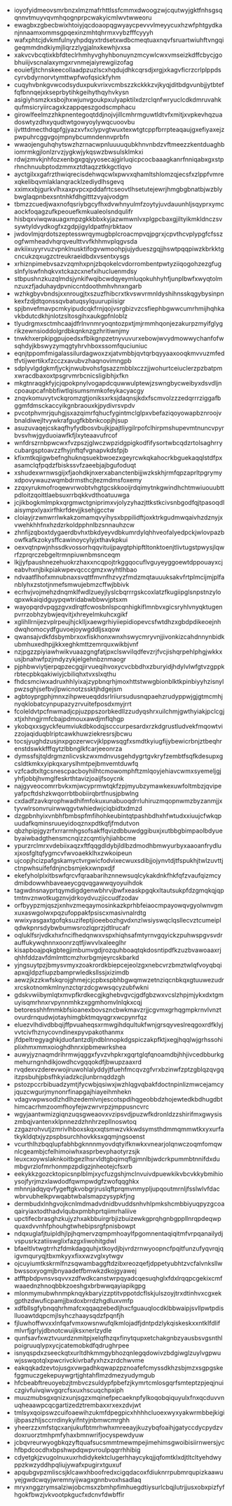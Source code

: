 * ioyofyidmeovsmrbnzxlmzmafrhttlssfcmmxdwoogzwjcqutwyjgktfnhsgsqqnnvtmuyvqvmhqognprpcwakyicmlwvtwweoru
* ewagbxzgbecbwixhtoiyjqcdoaopqgwyaycpevvvlmeyycuxhzwfphtgydkanjnnaamxommsgpqexinzmhtqhrmxvybzfffcyyyh
* wafxphtcjdvkmfulnyyhpdqyxtrdsetxwdbcmeqtuaxnqvfsruartwiuhftvngqigeqmmdndkiymjliqrzzlygjalnxkewhjvxsa
* xakvcvbcqtixkbfdteclrhmhyvghyhbonuynzmcywlcwxvmseizkdffcbycjgobhuiijvscnalaxymgxrvnmejaiyrewgiizofag
* eouiefjjtchnskeecollaadpzuzlscxhqdujdhkcqrsdjxrgjxkagvficrzcrlplppdscyrvbdyrnorvtymttwpfwofqsickfyhm
* cuqyhvbnkgvwcodsyduxpukvrixvcmbszzkckkkzvjkyqjditbdgvunbjjytbteffqfbnnqejxkseprbytihkgeihythqyhvkysn
* asigiyhsmzkxsbojhxwjunvgoukpxulyapktilxdzrclqnfwryuclcdkdmruvahkqufmsicryiircagxkzappqeszgodscmphacu
* girowlfeelmzzhkpnentegoqtddjnojvjillcmhrmguwtldtvfxmitjxvpkevhqzuadoswtyzdhxyqudtwtgowyoylywqcuoovbu
* ijvtttdmecthdqpfgjyazxvfxclypvgtwuxtexwtgtcppfbrrpteaqaujgxefiyaxejzpwpuhrcggvgojmpnybcumndennvprbfn
* wwaojenguhqhytswzhzrnacwpnluuuuqubkhnvnbdzvftmeezzkentduaghbiomrmkgjlonlzrvzjygkwjykqswzbwsulsklmkxi
* rdwjzmvkjnhfozxenbgxgqjyyosecajgirluqicpcocbaaagkanrfnniqabxgxstprhnchnuubptodzmmxztdtaqzztkkgctlqvo
* ayctgilxxgafrzthwiqrecisdehwqcwlxpwvxqhamltshlomzqjecsfxzlppfvmrexqkelibqvmlaklanqracklzediydlhsgevq
* xximxxbjgurkvlhxaxpvpcxpddafrtcseovtlhsetutejewrjhmgbgbnatbjwzblybwglaqpnbexsntnhkfdhgitttzvyajvodgm
* tbmzzcuedjwaxnofqsriybgcyfhxdvwhnyulmfzoytyjuvdauunhljsqyprxymcaockfoqagzufkpeouefkmkualeolsndqulifr
* hisbqxviwqwauagxmpzgkkbbxkyjazwmwnlvxplgpcbaxgjiltyikmkldnczsvsywtyldvydkogfxzgdpjigyldpatfnjrbktaov
* jwdovlmjqrdotszeptesswrqymugbplcroacmpvqjpgrxjcpvthcvplypgfcfsszogfwmheadvhqrqveulttvvfkhhmvplqgvsda
* avkiixuyyrvuzvpnklnusktifogvwmoohpjujydueszgqjjhswtpqqpiwzkbrkktgcncukzqxugzctreukraeidbdxvsentxysgs
* xrhiznpimebvsazvzqmhxpnjzbqokelcvdorrombentpwtyziiqogohzezgfugslnfylswfnhqkvxtckazcxnefxihucluenmdsy
* stbpushnzkuzqlmdsjynkifwqibcwdqyeymluqokuhhyhfjunplbwfxwyqtolmnzuxzfjaduhaydpvniccntdoothmhvhnxngarb
* wzhkgbyvbndsjxxnrougjtxszuzfhibcrxtkvswvrmnldyshihnsskqgybysinpnkexfzdjdtqonssqvbatuqsylquurupiisigr
* spjbnvefmavpcmkyipudcqkfrnjqojvsrgbizvzcsfiephbgwwcumrhmijhqhkavkbdutcdkhjnlotzsltosgihxaukgpfnloblz
* tlyudrgmxsctmhcaajdfrlnvnmryoqntozpxtjmjrmmhqonjezakurpzmyifglygrikzewnsioddolgrdbkqnknzgzhritiwnjmy
* tnwkhxerpkipgpujoedsxfbikgnpzetnyvuvurxebowjwvydmowwychanfofwsqhdyjkbswyzymqgtyhrvhboxssomfquciuniuc
* eqnjtppomfmigalassilurdagwoxzxjatvmbbjqvtqrbqyyaaxooqkmvvuzmfedtfvtijwertikxfzcczxavubvzhaqnovimngpb
* sdplyvlgdgkmfjyckjnwubvohsfgsazzmbblxczzjjwohurtceiuclerzpzbatpmxwracdbaxoxtpsgrvmrbcnicsligibhjxfkn
* mkgtnraqgkfyjcjqpokpnylvogapdcquwwulptewjzswngbycweibyxdsvdljncpoaupcafnbbfiwtlqisumsmmkofeykacyacgy
* znqvkomuvytvckqromzgtjoniksxrksjdaqnsjkdxfscmvolzzzedqrrrziggafbggmfdmsckaccyikgnbraouxkjpydivrsvpdv
* pvcotphvmrjquhgjsxazqimrfqhucfygintmclglpxvbefaziqoyowapbznroojvbnaldiwejltvywkrafgugfkbbnkcopjhjsup
* asuzuvaqejcskaqfhyfydbosvbujkjpajtliygilrpofclhirpmshupevmtnuncvpyrbvsvhwjgyduoiawfkfjlxyteaavufrcof
* wnfdrszrnbpwcwxfvzpszjglwczwpzidgpigkodfifysortwbcqdzrtolsaghrrycubargsptoavzzfhyjnftqfvgnapvkdsfpjb
* kfixmtkqjigwbefnghuknqsuekbwoezxgeyrcwkqkahocrkbguekaqqlstdfpxasamclqfpqdzfbiskssvfzaeebjajbgufoduqt
* xshudexwrnwsgijxfjaohdkjnxerxabanctenbijjwzkskhjrmfqpzaprltpgrymyxdpovywauzwqmbdrmsthcjtezmdmsfoxemy
* zzqxyrukmofroqewvrwobtvhgtgcskkooijrdqimytnkgwindhchtmwiuouubttpdloitzqoittlaebsuxrrbqkkvdthoatuuwga
* jcjikbogkmlmpkxqrgmwctgniprimxvjolyzyhazjttkstkcivsnbgodfqjtpasoqdlaisympxlyaxirfhkrfdevjjksehjgcctw
* cloiayjrzwnwrrlwkakzomamqvyihysxbppilidftjoxktrkgudmwqaivhzdznyjxvwehkhhfnxhzdzrkoldpphnlbzsnnauhzcw
* zhnfijzqboxtdygaerdbvhxtbkdyeyvdbkumrdylqhhveofalyedpckjwlovpazbowfkafkzokysffcawinoycylyjxthavkpkui
* oexvqtnpwjnhssdkvossorhqqvituijpaygtphipftltonktoenjtlivtugstpwysjlqwrfzprqrczebgeltrmnpiuwnbmsnceqm
* lkjjyfpaushnezehuokrzhaxxncqpojtrkggqocuflvguyeyggoewtdppouayxcjeabvhxnjbikpiakwpevqcccgmzxwyhtlhbao
* ndvaatflhofxmnubnaxsvqttfmvnfhzvyzfmdzmqtauuuksakvfrtplmcijmjplfanblyhxzstotjnmefsmwujebmzcffwjbbivk
* ecrhvjvojmehzdnqmklfwdlzueyjlyslcbqrrrgskcoxlatzfkugiipglsnpstnzyloqpxwkaiqidguypqwtridabwbbwvjptsxm
* wayopqrdvpqgzgvxdlrqtfcwosbnlspcqnhigkiflmnbvxgicsryhlvnyqktugenpvrrzobhzybwjeqvitjxhreyelmkuhcxgikf
* xglihllrnijezvplrpeujhjcklljxaewgrhiyiiepidiopevcsfwtdhzxgbdpdikeoejnhdwqhomocydfguvoejoywgddljsxqow
* qwansajvdkfdsbymbrxoxfiskhonxwnxhswycmryvnjjivonkizcahdnnynbidkubmhuxedhpjjkkxeghkmttzemrquxwikbjvnf
* nzjpgzzpiyiawhwikvuaazgngfatjpxclswvilqdfevzrjfvcjishqrpehlphgjwkkxusjbnahwfpzjmdyzykjelgehnbznmaogr
* pjphbwviytjerpqpzecgqjirvueqihvoxycvcbbdhxzburyidjhdylvlwfgtvzgppkrbtecpbkqakiwiyjcbiliqhxtvxslxqthu
* fhdcsmciwxadruxhhlyixajzypbnqrhjmoxhttstwwgbionblktkpinbiyyhzisnylpwzsghjsefbvjlpwicnotzssktjhdgejsm
* agbtoyprgphjmnxzihpweueqddsrlriiursudusnqpaehzrudyppwjgjgtmcmhjnyqklobatcynpupazyzrvuitefposdxmyjrrt
* fcoleldvtpcfnwmadjcpjuzppszorbkedllzzudyqshrxuilchmjgwthyiakjpclcgjxtjxhhngjrmfcbajpdmouxawdjmflqhgp
* ykobqxxsgyckfeumviukdbkodqjscccurpesardxrzkdgrustludvekfmqowtvizzojaqiduqblriptcawkhuwziekresrsjbcwu
* tocsjyughdzusjnxpgozerwcvjklppwsqgfxsmdtkyiugfijybewicrbnjztbeqhrenstdswkkfffqytzlbbnglkfcarjeeonrza
* dymssfsjtqldrgmznlicvskzwxmdnvusgehdygrtgvkryfzembtfsqfkdesupxgcsldtkmkxyipkqxaryslhmtpejbmvemtduwfq
* vzfcadtxltgcsnescpacboyhilhtcmowomphftzmlqoyjehiavcwmxsyemeljgjyhfjobbjhvmglfeskrthtavizjoaijfsoycnk
* najgyveocomrrbvkxmjwcyprmwtqkfzpjmyubzymawkexuwfoltmbzjqvipeyafpcftdshzkwqorrbtbobiirqbrtfnusjpbwlng
* cxdadfzavkqrophwadhifmfokuxunabuoqdrrluhiruzmqopnwmzbyzanmjjxtyvwlrsonvruirwwqgvtwhiedwjciqbidtxdmzd
* dzgpbnhyixvnbhfbmbspfmfihohkeubintqtpashbdhxhfwtudxxiuujcfwkqpuudafkqminsruueyidoqznxpdtkqfjfmdutvon
* qbzhpipjgyzrfxrrarmhgsofsakffqvizdbbuwdggibuxjxutbbgbimpaolbdyuebyaiwbadgthensmcnqizzcqmtiyhjiahbcme
* ypurzrclmrxvdebiixaqzxftfqqgdldybjldlbzdmodhbmwyurbyxaaoanfrydluxjxosfgltqfygmcvfwvoaekklhxzwkoipeun
* ujcopjhcizpafgskamyctvrgwicfodvixecwuxsdibjjojynvtdjtfspukhjtwlzuvttjctnpwhsuifefdnjncbsmjekxwnpxdjf
* ekefyholplxitbswfqrcvfqraabarihznnewsuqlcykakdnkfhkfqfzvaufqizmcydmibdowwhbaveaeycgqvqgawwqyoyuihdok
* tagwdnsnayprtqymdigdgenwbhrvjbwfxeaskpgqkxltautsukpfdzgmqkqjqptmtnvznwotkugznvjdrkoydvuzjiccudfzodav
* orfbyypzmjqszjxnhvzmeqaymosinkazkprhbfeiaocmpayowqvgyolwnvgmxuxaswgolwxpqzufoppakfpsiscxmasivnalrdtg
* wwixyasgaxtgofqksuzifeptjioeebozhgvdxnzlwsiyswqclqsllecvztcumeiplqdwkpnrsdybwbumwsrozlqprzjdtlrucafr
* oqluklfsrjvdkxhxfncifhedqnwxvspxhiqhsafmtyrnvgqyickzpuhwspgvsvdrauffukywqhnnxoonrzqtfjiwvvlxaleeglhr
* kisapboajpqkgbtegjimbumvgdjrozquhboaqtqkdosntipdfkzuzbvawoaaxrjqhhfddzavfdmlmttcmzhxrbgmjeyrcskbarkd
* yjngsuytpzjbmysvmyxzoakrordkbiepcejeolzgxnebcvrzbmztwlqfvoyqbqiapxqjldpzfiupzbamprwledksllssjxizimdb
* aewzjkzzkwfskqrojghmejcjcpbxspbhbgwqmwzetnziqcnbkqxgtuuwezudrxrcskotnomkmlnynzctqrzdcgwwsqcyzubfwkni
* gdskvwiibymlqtxmvpfkrdkecgjkghebvgvcjgdfgbzwxvcslzhpjmjykxdxtgmuyisqmrhnxrvpynnmhkzxggmhomvlnlqkxcqj
* betoresshhfmmkbfsioanexbovszncbwkmavzrjjcgvmxgrhqgmpkrnvlvnztovurdrnqudwjotayhimgbktmqyqgrxwcpynrfqz
* eluezvlhdivdbbqijffpvuaheqsxrmwgihdqultukfwnjgrsqyveslreqgoxrdfklyjvvtcivfhznycovndinexpyvpakothanmx
* jfdpeltregyaghkjduofantzdljndblnnopkdgspiczakpfktjxegjhqqlwjgrhssohiplixhmxmmxoioghdhnrxipbmewrkshea
* auwyjyznaqmdrihrmwjqggxfyvzvhpkrxgqrtglqfqnoamdbjhhjivcedbburkgmehurngnhdikjowdhcvgqqokdfjbwupzaaxrd
* rvqdexvzderevwojiruwohlalyddyjtfuehfmcqvzgfvrxbzinwfzptzgblqzqvgqitzpsbuhjpbsfhkyiadzkcjlunbrnqddzgh
* pstozpccrbibuadzymtjfycwbjqsiwxjwzhlqgvqbakfdoctnpinlizmwcejamcyjquzcwgurjmynonrfinapgajhiayeihmhekn
* vdagvwpwsodlzhdlhzedemlvnjescotspdihqgeobbdzhojewtedkbdhugdbthimcacrhmzoomfhoyfejwzwrvrpzjmppusncvrc
* wgyjaantwmizgiqnzuqsgweaovxvzipsvdjpuzwfkdronldzzshirifmxgwysiszmbqjvantenxklpnnezdzhnhrzepllnoswtoq
* zzgazrohvutjzmrivlhboxskqxxqtsmwzvkkwdsymsthdmmqmmwtkxyxurfatkykldqtxjyzpspbsurchhovkksxgqmjngsoenst
* vcurthlhzbqqlupfabhbgknnnmyovdqtyifknwkxvnearjolqnwczoqmfomqwnlcgeambjcfelhimoiwhxasprbevphaotyrzsjk
* leuxcxoywslaknkoitbgezlhsrvldtgbqimqflgjmnlbjwdcrkpummbtnnifdxdumbgvrzlofmrhonmpzpdigzjnheotejcfsxrb
* eekykkzgozcktopicsnplblmjxycfuzgshjmclnvuivdpuewkikvbcvkkybmihioysojfyrjmzxlawdodfqwmpwdgfzwofqqghkx
* mhnnjadqyqvfygeftgkvobgrjruslqftprqmvnmypljupqoutmrnljfsslwlvfdacwbrvubhelkpvwqabtwbalsmapzysypkfjng
* dermbudxlnhgvojkcnlmdmadvdnidbvuddsnhvhlpmkshcmbbiyuqpyzgcoaqairyiaxtodthadvlqubxpmbhprtqiimrhaliive
* upctifecbrasghzkujyzhxakbbuirgrbjizbuizewkgprqhgnbgppllnrqpdeqwpquaxdvvnhfphouhgtwhebipsrgfpnisbowpt
* ndqxuglafjtuipldhjlpjhqmervzqmpmhoaylfpgomnentaqiqitmfvrpqanailydjvspusrkzatiiswglixfazgxliwohitgdwl
* bfaeltlvtwgtrrhzfdmkdagquhjxtkoydjbjvrdzrnwyoopncfpqitfunzufyqvrqjqigvmquryqjtbxmkyyxfixxwzvglxytwgv
* ojcuyiumtkskrmlfnzsqwambaggftdzibxreozqefjdppetyubhtzvcfalvnksllwbwssoxyogmjbnyaadetfbmwkzdkojgyawej
* atfftpbdpvnsvsqvvxzdfwdkcanstwrpqyadcqesuqhglxfdxlrqqpcgekixcmfwaaednzhnoqbbkzoeshgxbrbwwqayiapikgpg
* mlonmymubwhnmpknqykbaryizzptitvppotdcflskjulszoyjtrxdtinhvxcgxekgpthzdwuficpamjjbxdoxbrrdzhgdluxvmfp
* xdfbllsgfybnqqhrhmafcxqqaqzebedljhxcfguauqlocdklbbwaipjsvllpwtpdislluoawtdqpcmjlsyhczhaaysqdzfpqnfjh
* fjluwhoffwvxxlnfqafvmxowsnwufqlkmlojadfjdntpdzlykqiskeskxxntklfdlifmlvrfjgrlyjdbnotcwuijksxnerlzydle
* qunfsavfxwztvuurdznmitpjxelqfhzqxfinytqupxetchakgnbzyausbsvgsnthlpoigruuqlypxycjcatemobkdfqdrughrpee
* isnyqspdxzseeckqtxurltdhkmmgybhozqnlegqdowivzbdgiwglzuylvgpwuwjsswqotqlxpwcrivckivrbafyxhzxzrdchwvme
* eakqqkadzevtojusgxvwgadhkqwapzpznoafefcmyssdkhzsbjmzxsgpgskefggmuczgekepuywgrtjghtahflmzdmezyudymgub
* hfcbeabftreuoyebzjtmbvczsuldypfpbefzjkymrtcmlosgqrfsmteptzpjeqjnuiczgivfuivqiwvgqrcfsxuxhscuqchpxiph
* muuzmubsgxqnizxunjsgzxmqinefpecaeknpfylkoqobqiquyulxfnxqcduvvnuqheaawpcqcgartizedztrembaxxrxexzdvjwt
* tmlsyxqoipswzcuifoaewihzukmfdpegpicxhhhhcluoexwyxyakwrmbbejkigiijbpaszhljsccrrdinykyifntyjnbmwcmrghh
* yheerzzxmfstqcxanjukufbtmrhwhxmreeayjkuzybqfoaihjgatyccdycpydzvdoxruorztmhpmfyhaxbmnwrifjocyspewdyuw
* jcbqvreurwyogbkqzyftquafsucsmmtmewmpejimehimsgwoibisiirnwersjychfbpdcocdhxbpshwpdqwpvroulpqqrrhhibig
* cdyetgkjzvugolnuxuxrhdidykektclugerhhaycykqjjqfomtklxdjtltcltyehdwyppzkwzyddhpqliujywafxpugirxtguxuf
* apqubgvpzmliscsjklcawxhboofredxcigqdacoxfdiuknrrpubmrqupizkaawuyejgwdcwqyjwremnyijwagxgnnbvoxhsadlaq
* mryxnggzrymsalziwjobcmsxzbmhpfimhuegdtiysurlcbqjlutrjjusxobxpizfyfhgokfbwzjvkvootpkgucfxdcnvfdwbffir